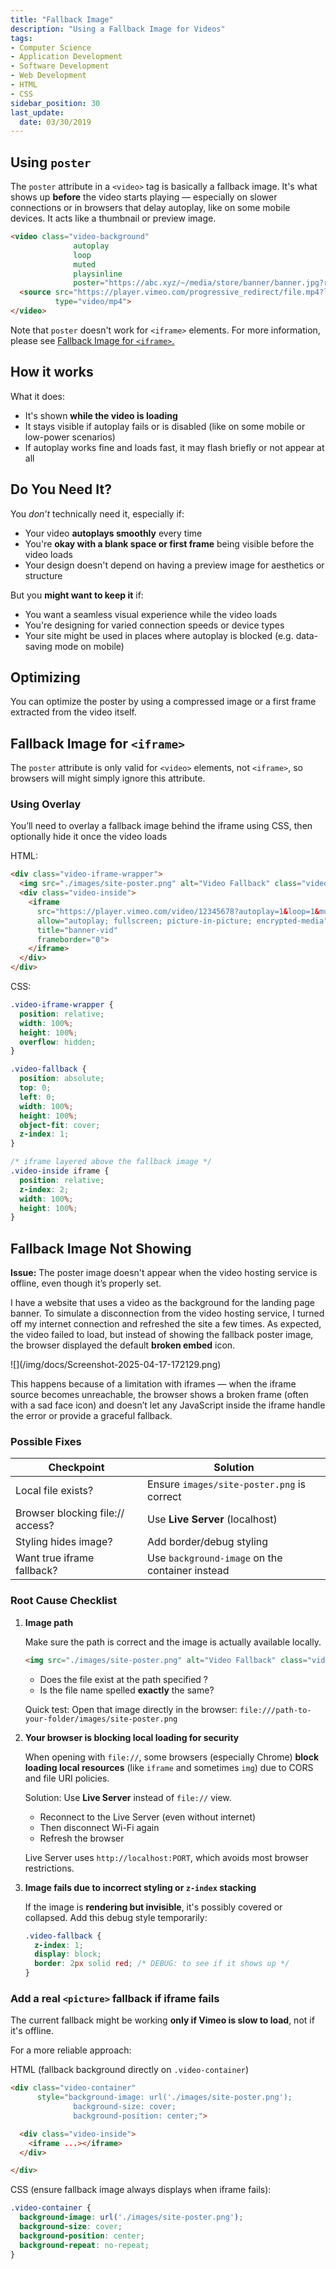 ```yaml
---
title: "Fallback Image"
description: "Using a Fallback Image for Videos"
tags: 
- Computer Science
- Application Development
- Software Development
- Web Development
- HTML
- CSS
sidebar_position: 30
last_update:
  date: 03/30/2019
---
```



## Using `poster` 

The `poster` attribute in a `<video>` tag is basically a fallback image. It's what shows up **before** the video starts playing — especially on slower connections or in browsers that delay autoplay, like on some mobile devices. It acts like a thumbnail or preview image.

```html
<video class="video-background" 
              autoplay 
              loop 
              muted 
              playsinline 
              poster="https://abc.xyz/~/media/store/banner/banner.jpg?rev=12345678">
  <source src="https://player.vimeo.com/progressive_redirect/file.mp4?loc=external&amp;signature=876945321" 
          type="video/mp4">
</video>
```

Note that `poster` doesn't work for `<iframe>` elements. For more information, please see [Fallback Image for `<iframe>`.](#fallback-image-for-iframe)

## How it works 

What it does:

- It's shown **while the video is loading**
- It stays visible if autoplay fails or is disabled (like on some mobile or low-power scenarios)
- If autoplay works fine and loads fast, it may flash briefly or not appear at all

## Do You Need It?

You *don’t* technically need it, especially if:

- Your video **autoplays smoothly** every time
- You're **okay with a blank space or first frame** being visible before the video loads
- Your design doesn't depend on having a preview image for aesthetics or structure

But you **might want to keep it** if:

- You want a seamless visual experience while the video loads
- You're designing for varied connection speeds or device types
- Your site might be used in places where autoplay is blocked (e.g. data-saving mode on mobile)

## Optimizing

You can optimize the poster by using a compressed image or a first frame extracted from the video itself.


## Fallback Image for `<iframe>`

The `poster` attribute is only valid for `<video>` elements, not `<iframe>`, so browsers will might simply ignore this attribute.

### Using Overlay

You’ll need to overlay a fallback image behind the iframe using CSS, then optionally hide it once the video loads

HTML: 

```html
<div class="video-iframe-wrapper">
  <img src="./images/site-poster.png" alt="Video Fallback" class="video-fallback" />
  <div class="video-inside">
    <iframe
      src="https://player.vimeo.com/video/12345678?autoplay=1&loop=1&muted=1&background=1&title=0&byline=0&portrait=0"
      allow="autoplay; fullscreen; picture-in-picture; encrypted-media"
      title="banner-vid"
      frameborder="0">
    </iframe>
  </div>
</div>
```

CSS:

```css
.video-iframe-wrapper {
  position: relative;
  width: 100%;
  height: 100%;
  overflow: hidden;
}

.video-fallback {
  position: absolute;
  top: 0;
  left: 0;
  width: 100%;
  height: 100%;
  object-fit: cover;
  z-index: 1;
}

/* iframe layered above the fallback image */
.video-inside iframe {
  position: relative;
  z-index: 2;
  width: 100%;
  height: 100%;
}
```

## Fallback Image Not Showing

**Issue:** The poster image doesn't appear when the video hosting service is offline, even though it’s properly set.

I have a website that uses a video as the background for the landing page banner. To simulate a disconnection from the video hosting service, I turned off my internet connection and refreshed the site a few times. As expected, the video failed to load, but instead of showing the fallback poster image, the browser displayed the default **broken embed** icon.

<div class="img-center">  
![](/img/docs/Screenshot-2025-04-17-172129.png)  
</div>

This happens because of a limitation with iframes — when the iframe source becomes unreachable, the browser shows a broken frame (often with a sad face icon) and doesn’t let any JavaScript inside the iframe handle the error or provide a graceful fallback.

### Possible Fixes

| Checkpoint | Solution |
|-----------|----------|
| Local file exists? | Ensure `images/site-poster.png` is correct |
| Browser blocking file:// access? | Use **Live Server** (localhost) |
| Styling hides image? | Add border/debug styling |
| Want true iframe fallback? | Use `background-image` on the container instead |

### Root Cause Checklist

1. **Image path**

    Make sure the path is correct and the image is actually available locally.

      ```html
      <img src="./images/site-poster.png" alt="Video Fallback" class="video-fallback" />
      ```

      - Does the file exist at the path specified ?
      - Is the file name spelled **exactly** the same?

    Quick test: Open that image directly in the browser: `file:///path-to-your-folder/images/site-poster.png`


2. **Your browser is blocking local loading for security**

    When opening with `file://`, some browsers (especially Chrome) **block loading local resources** (like `iframe` and sometimes `img`) due to CORS and file URI policies.

    Solution: Use **Live Server** instead of `file://` view.

      - Reconnect to the Live Server (even without internet)
      - Then disconnect Wi-Fi again
      - Refresh the browser

    Live Server uses `http://localhost:PORT`, which avoids most browser restrictions.


3. **Image fails due to incorrect styling or `z-index` stacking**

    If the image is **rendering but invisible**, it's possibly covered or collapsed. Add this debug style temporarily:

      ```css
      .video-fallback {
        z-index: 1;
        display: block;
        border: 2px solid red; /* DEBUG: to see if it shows up */
      }
      ```

### Add a real `<picture>` fallback if iframe fails

The current fallback might be working **only if Vimeo is slow to load**, not if it's offline.

For a more reliable approach: 

HTML (fallback background directly on `.video-container`)

```html
<div class="video-container" 
      style="background-image: url('./images/site-poster.png');       
              background-size: cover; 
              background-position: center;">

  <div class="video-inside">
    <iframe ...></iframe>
  </div>

</div>
```

CSS (ensure fallback image always displays when iframe fails):

```css
.video-container {
  background-image: url('./images/site-poster.png');
  background-size: cover;
  background-position: center;
  background-repeat: no-repeat;
}
```
